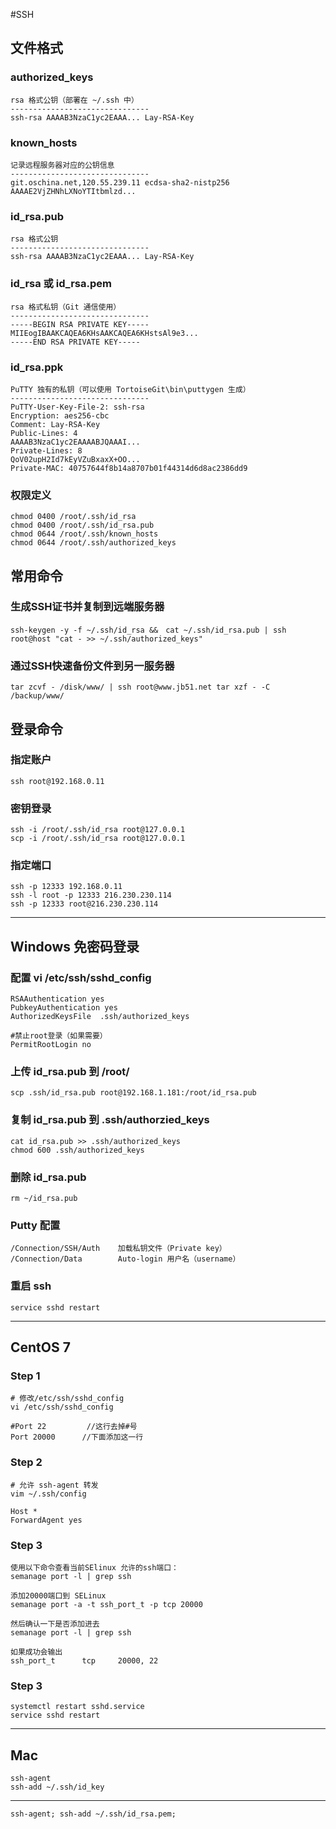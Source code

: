 #SSH

## 文件格式

### authorized_keys

	rsa 格式公钥（部署在 ~/.ssh 中）
	-------------------------------
	ssh-rsa AAAAB3NzaC1yc2EAAA... Lay-RSA-Key

### known_hosts

	记录远程服务器对应的公钥信息
	-------------------------------
	git.oschina.net,120.55.239.11 ecdsa-sha2-nistp256 AAAAE2VjZHNhLXNoYTItbmlzd...

### id_rsa.pub

	rsa 格式公钥
	-------------------------------
	ssh-rsa AAAAB3NzaC1yc2EAAA... Lay-RSA-Key

### id_rsa 或 id_rsa.pem

	rsa 格式私钥（Git 通信使用）
	-------------------------------
	-----BEGIN RSA PRIVATE KEY-----
	MIIEogIBAAKCAQEA6KHsAAKCAQEA6KHstsAl9e3...
	-----END RSA PRIVATE KEY-----

### id_rsa.ppk

	PuTTY 独有的私钥（可以使用 TortoiseGit\bin\puttygen 生成）
	-------------------------------
	PuTTY-User-Key-File-2: ssh-rsa
	Encryption: aes256-cbc
	Comment: Lay-RSA-Key
	Public-Lines: 4
	AAAAB3NzaC1yc2EAAAABJQAAAI...
	Private-Lines: 8
	QoV02upH2Id7kEyVZuBxaxX+OO...
	Private-MAC: 40757644f8b14a8707b01f44314d6d8ac2386dd9	
	
### 权限定义
	chmod 0400 /root/.ssh/id_rsa
	chmod 0400 /root/.ssh/id_rsa.pub
	chmod 0644 /root/.ssh/known_hosts
	chmod 0644 /root/.ssh/authorized_keys

## 常用命令

### 生成SSH证书并复制到远端服务器

	ssh-keygen -y -f ~/.ssh/id_rsa &&　cat ~/.ssh/id_rsa.pub | ssh root@host "cat - >> ~/.ssh/authorized_keys"

### 通过SSH快速备份文件到另一服务器
	tar zcvf - /disk/www/ | ssh root@www.jb51.net tar xzf - -C /backup/www/

## 登录命令

### 指定账户
	ssh root@192.168.0.11

### 密钥登录
	ssh -i /root/.ssh/id_rsa root@127.0.0.1
	scp -i /root/.ssh/id_rsa root@127.0.0.1	

### 指定端口
	ssh -p 12333 192.168.0.11 
	ssh -l root -p 12333 216.230.230.114
	ssh -p 12333 root@216.230.230.114

----------

## Windows 免密码登录

### 配置 vi /etc/ssh/sshd_config
	RSAAuthentication yes
	PubkeyAuthentication yes
	AuthorizedKeysFile	.ssh/authorized_keys
	
	#禁止root登录（如果需要）
	PermitRootLogin no

### 上传 id_rsa.pub 到 /root/
	scp .ssh/id_rsa.pub root@192.168.1.181:/root/id_rsa.pub

### 复制 id_rsa.pub 到 .ssh/authorzied_keys
	cat id_rsa.pub >> .ssh/authorized_keys
	chmod 600 .ssh/authorized_keys

### 删除 id_rsa.pub
	rm ~/id_rsa.pub

### Putty 配置
	/Connection/SSH/Auth	加载私钥文件（Private key）
	/Connection/Data		Auto-login 用户名（username）

### 重启 ssh
	service sshd restart

----------

## CentOS 7

### Step 1

	# 修改/etc/ssh/sshd_config
	vi /etc/ssh/sshd_config

	#Port 22         //这行去掉#号
	Port 20000      //下面添加这一行

### Step 2

	# 允许 ssh-agent 转发
	vim ~/.ssh/config
	
	Host *
	ForwardAgent yes

### Step 3

	使用以下命令查看当前SElinux 允许的ssh端口：
	semanage port -l | grep ssh
	
	添加20000端口到 SELinux
	semanage port -a -t ssh_port_t -p tcp 20000
	
	然后确认一下是否添加进去
	semanage port -l | grep ssh

	如果成功会输出
	ssh_port_t		tcp		20000, 22

### Step 3
	systemctl restart sshd.service
	service sshd restart

----------

## Mac

	ssh-agent
	ssh-add ~/.ssh/id_key

----------

	ssh-agent; ssh-add ~/.ssh/id_rsa.pem;